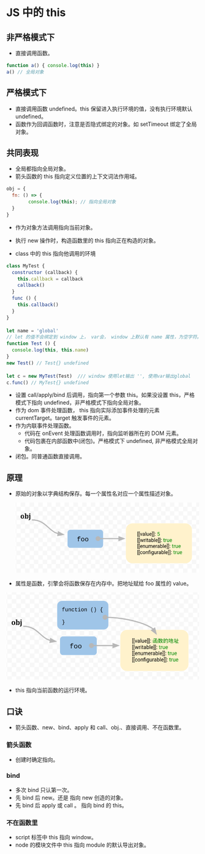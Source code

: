 # JS 中的 this

## 非严格模式下

* 直接调用函数。

```javascript
function a() { console.log(this) } 
a() // 全局对象
```

## 严格模式下

* 直接调用函数 undefined。this 保留进入执行环境的值，没有执行环境默认 undefined。
* 函数作为回调函数时，注意是否隐式绑定的对象。如 setTimeout 绑定了全局对象。

## 共同表现

* 全局都指向全局对象。
* 箭头函数的 this 指向定义位置的上下文词法作用域。

```javascript
obj = { 
  fn: () => {
		console.log(this); // 指向全局对象
  }
}
```

* 作为对象方法调用指向当前对象。

* 执行 new 操作时，构造函数里的 this 指向正在构造的对象。
* class 中的 this 指向他调用的环境

```javascript
class MyTest {
  constructor (callback) {
    this.callback = callback
    callback()
  }
  func () {
    this.callback()
  }
}

let name = 'global'
// let 的值不会绑定到 window 上， var会， window 上默认有 name 属性，为空字符。
function Test () {
  console.log(this, this.name)
}
new Test() // Test{} undefined

let c = new MyTest(Test)  /// window 使用let输出 '', 使用var输出global
c.func() // MyTest{} undefined
```

* 设置 call/apply/bind 后调用，指向第一个参数 this。如果没设置 this，严格模式下指向 undefined，非严格模式下指向全局对象。
* 作为 dom 事件处理函数， this 指向实际添加事件处理的元素 currentTarget。target 触发事件的元素。
* 作为内联事件处理函数。
    * 代码在 onEvent 处理函数调用时，指向监听器所在的 DOM 元素。
    * 代码包裹在内部函数中(闭包)。严格模式下 undefined, 非严格模式全局对象。
* 闭包。同普通函数直接调用。

## 原理

* 原始的对象以字典结构保存。每一个属性名对应一个属性描述对象。

    ![img](this.assets/bg2018061802.png)

* 属性是函数，引擎会将函数保存在内存中。把地址赋给 foo 属性的 value。

![img](this.assets/bg2018061803.png)

* this 指向当前函数的运行环境。

## 口诀

* 箭头函数、new、bind、apply 和 call、obj.、直接调用、不在函数里。

### 箭头函数

* 创建时确定指向。

### bind

* 多次 bind 只认第一次。
* 先 bind  后 new。还是 指向 new 创造的对象。
* 先 bind 后 apply 或 call 。 指向 bind 的 this。

### 不在函数里

* script 标签中 this 指向 window。
* node 的模块文件中 this 指向 module 的默认导出对象。